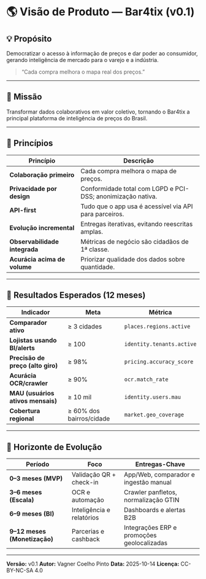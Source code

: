 # 🌎 Visão de Produto — Bar4tix (v0.1)

## 💡 Propósito

Democratizar o acesso à informação de preços e dar poder ao consumidor, gerando inteligência de mercado para o varejo e a indústria.

> “Cada compra melhora o mapa real dos preços.”

---

## 🧭 Missão

Transformar dados colaborativos em valor coletivo, tornando o Bar4tix a principal plataforma de inteligência de preços do Brasil.

---

## 🧩 Princípios

| Princípio                     | Descrição                                                   |
| ----------------------------- | ----------------------------------------------------------- |
| **Colaboração primeiro**      | Cada compra melhora o mapa de preços.                       |
| **Privacidade por design**    | Conformidade total com LGPD e PCI-DSS; anonimização nativa. |
| **API-first**                 | Tudo que o app usa é acessível via API para parceiros.      |
| **Evolução incremental**      | Entregas iterativas, evitando reescritas amplas.            |
| **Observabilidade integrada** | Métricas de negócio são cidadãos de 1ª classe.              |
| **Acurácia acima de volume**  | Priorizar qualidade dos dados sobre quantidade.             |

---

## 🎯 Resultados Esperados (12 meses)

| Indicador                         | Meta                     | Métrica                   |
| --------------------------------- | ------------------------ | ------------------------- |
| **Comparador ativo**              | ≥ 3 cidades              | `places.regions.active`   |
| **Lojistas usando BI/alerts**     | ≥ 100                    | `identity.tenants.active` |
| **Precisão de preço (alto giro)** | ≥ 98%                    | `pricing.accuracy_score`  |
| **Acurácia OCR/crawler**          | ≥ 90%                    | `ocr.match_rate`          |
| **MAU (usuários ativos mensais)** | ≥ 10 mil                 | `identity.users.mau`      |
| **Cobertura regional**            | ≥ 60% dos bairros/cidade | `market.geo_coverage`     |

---

## 🚀 Horizonte de Evolução

| Período                      | Foco                      | Entregas-Chave                             |
| ---------------------------- | ------------------------- | ------------------------------------------ |
| **0–3 meses (MVP)**          | Validação QR + check-in   | App/Web, comparador e ingestão manual      |
| **3–6 meses (Escala)**       | OCR e automação           | Crawler panfletos, normalização GTIN       |
| **6–9 meses (BI)**           | Inteligência e relatórios | Dashboards e alertas B2B                   |
| **9–12 meses (Monetização)** | Parcerias e cashback      | Integrações ERP e promoções geolocalizadas |

---

**Versão:** v0.1
**Autor:** Vagner Coelho Pinto
**Data:** 2025-10-14
**Licença:** CC-BY-NC-SA 4.0
